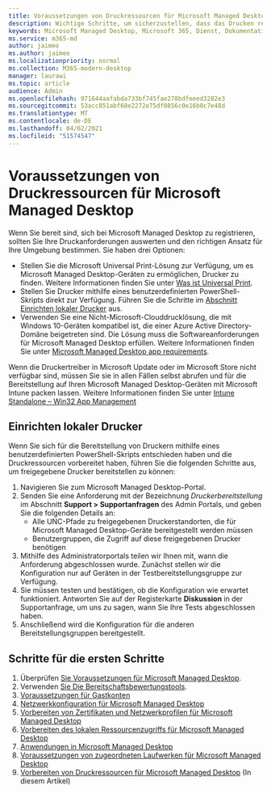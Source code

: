 ```yaml
---
title: Voraussetzungen von Druckressourcen für Microsoft Managed Desktop
description: Wichtige Schritte, um sicherzustellen, dass das Drucken reibungslos funktioniert
keywords: Microsoft Managed Desktop, Microsoft 365, Dienst, Dokumentation
ms.service: m365-md
author: jaimeo
ms.author: jaimeo
ms.localizationpriority: normal
ms.collection: M365-modern-desktop
manager: laurawi
ms.topic: article
audience: Admin
ms.openlocfilehash: 971644aafabda733bf745fae278bdfeeed3282e3
ms.sourcegitcommit: 53acc851abf68e2272e75df0856c0e16b0c7e48d
ms.translationtype: MT
ms.contentlocale: de-DE
ms.lasthandoff: 04/02/2021
ms.locfileid: "51574547"
---
```

# <a name="prepare-printing-resources-for-microsoft-managed-desktop"></a>Voraussetzungen von Druckressourcen für Microsoft Managed Desktop

Wenn Sie bereit sind, sich bei Microsoft Managed Desktop zu registrieren, sollten Sie Ihre Druckanforderungen auswerten und den richtigen Ansatz für Ihre Umgebung bestimmen. Sie haben drei Optionen:
 
- Stellen Sie die Microsoft Universal Print-Lösung zur Verfügung, um es Microsoft Managed Desktop-Geräten zu ermöglichen, Drucker zu finden. Weitere Informationen finden Sie unter [Was ist Universal Print](/universal-print/fundamentals/universal-print-whatis).
- Stellen Sie Drucker mithilfe eines benutzerdefinierten PowerShell-Skripts direkt zur Verfügung. Führen Sie die Schritte im [Abschnitt Einrichten lokaler Drucker](#set-up-local-printers) aus.
- Verwenden Sie eine Nicht-Microsoft-Clouddrucklösung, die mit Windows 10-Geräten kompatibel ist, die einer Azure Active Directory-Domäne beigetreten sind. Die Lösung muss die Softwareanforderungen für Microsoft Managed Desktop erfüllen. Weitere Informationen finden Sie unter [Microsoft Managed Desktop app requirements](../service-description/mmd-app-requirements.md).
 
Wenn die Druckertreiber in Microsoft Update oder im Microsoft Store nicht verfügbar sind, müssen Sie sie in allen Fällen selbst abrufen und für die Bereitstellung auf Ihren Microsoft Managed Desktop-Geräten mit Microsoft Intune packen lassen. Weitere Informationen finden Sie unter [Intune Standalone – Win32 App Management](/mem/intune/apps/apps-win32-app-management)

## <a name="set-up-local-printers"></a>Einrichten lokaler Drucker

Wenn Sie sich für die Bereitstellung von Druckern mithilfe eines benutzerdefinierten PowerShell-Skripts entschieden haben und die Druckressourcen vorbereitet haben, führen Sie die folgenden Schritte aus, um freigegebene Drucker bereitstellen zu können:

1.  Navigieren Sie zum Microsoft Managed Desktop-Portal.
2.  Senden Sie eine Anforderung mit der Bezeichnung *Druckerbereitstellung* im Abschnitt **Support > Supportanfragen** des Admin Portals, und geben Sie die folgenden Details an:
    - Alle UNC-Pfade zu freigegebenen Druckerstandorten, die für Microsoft Managed Desktop-Geräte bereitgestellt werden müssen
    - Benutzergruppen, die Zugriff auf diese freigegebenen Drucker benötigen
3.  Mithilfe des Administratorportals teilen wir Ihnen mit, wann die Anforderung abgeschlossen wurde. Zunächst stellen wir die Konfiguration nur auf Geräten in der Testbereitstellungsgruppe zur Verfügung.
4.  Sie müssen testen und bestätigen, ob die Konfiguration wie erwartet funktioniert. Antworten Sie auf der Registerkarte **Diskussion** in der Supportanfrage, um uns zu sagen, wann Sie Ihre Tests abgeschlossen haben.
5.  Anschließend wird die Konfiguration für die anderen Bereitstellungsgruppen bereitgestellt.

## <a name="steps-to-get-ready"></a>Schritte für die ersten Schritte

1. Überprüfen [Sie Voraussetzungen für Microsoft Managed Desktop](prerequisites.md).
2. Verwenden [Sie Die Bereitschaftsbewertungstools](readiness-assessment-tool.md).
3. [Voraussetzungen für Gastkonten](guest-accounts.md)
4. [Netzwerkkonfiguration für Microsoft Managed Desktop](network.md)
5. [Vorbereiten von Zertifikaten und Netzwerkprofilen für Microsoft Managed Desktop](certs-wifi-lan.md)
6. [Vorbereiten des lokalen Ressourcenzugriffs für Microsoft Managed Desktop](authentication.md)
7. [Anwendungen in Microsoft Managed Desktop](apps.md)
8. [Voraussetzungen von zugeordneten Laufwerken für Microsoft Managed Desktop](mapped-drives.md)
9. [Vorbereiten von Druckressourcen für Microsoft Managed Desktop](printing.md) (In diesem Artikel)
